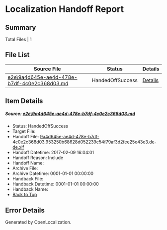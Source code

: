 # <a name='report-top'></a> Localization Handoff Report

## Summary
 Total Files | 1

## File List
 Source File | Status | Details 
 ----------- | ------ | ------- 
 [e2e\9a4d645e-ae4d-478e-b7df-4c0e2c368d03.md](https://github.com/OpenLocalizationTestOrg/ol-test0/blob/bce338d628024515be7284f0f35e0c26743c5b8e/e2e/9a4d645e-ae4d-478e-b7df-4c0e2c368d03.md) | HandedOffSuccess | [Details](#19a061a5fa7faa174313969c354314811cae53911)

## Item Details
##### <a name='19a061a5fa7faa174313969c354314811cae53911'></a> Source: [e2e\9a4d645e-ae4d-478e-b7df-4c0e2c368d03.md](https://github.com/OpenLocalizationTestOrg/ol-test0/blob/bce338d628024515be7284f0f35e0c26743c5b8e/e2e/9a4d645e-ae4d-478e-b7df-4c0e2c368d03.md)
* Status: HandedOffSuccess
* Target File: 
* Handoff File: [9a4d645e-ae4d-478e-b7df-4c0e2c368d03.953250b68628d052239c54f79af3d2fee25e43e3.de-de.xlf](https://github.com/OpenLocalizationTestOrg/ol-test0-handoff/blob/b9273136f2c0acb9105225105765b51de2041b7f/ol-handoff/OpenLocalizationTestOrg/ol-test0-dede/shujia/ht/9a4d645e-ae4d-478e-b7df-4c0e2c368d03.953250b68628d052239c54f79af3d2fee25e43e3.de-de.xlf)
* Handoff Datetime: 2017-02-09 16:04:01
* Handoff Reason: Include
* Handoff Name: 
* Archive File: 
* Archive Datetime: 0001-01-01 00:00:00
* Handback File: 
* Handback Datetime: 0001-01-01 00:00:00
* Handback Name: 
* [Back to Top](#report-top)


## Error Details

Generated by OpenLocalization.
